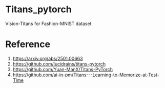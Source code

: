 # Titans_pytorch
Vision-Titans for Fashion-MNIST dataset

# Reference 
1. https://arxiv.org/abs/2501.00663
2. https://github.com/lucidrains/titans-pytorch
3. https://github.com/Yuan-ManX/Titans-PyTorch
4. https://github.com/ai-in-pm/Titans---Learning-to-Memorize-at-Test-Time

